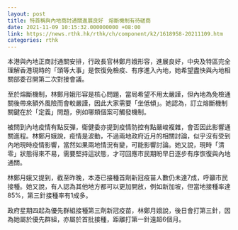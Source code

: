 ```yaml
---
layout: post
title: 特首稱與內地商討通關進展良好　熔斷機制有待磋商
date: 2021-11-09 10:15:32.000000000 +08:00
link: https://news.rthk.hk/rthk/ch/component/k2/1618958-20211109.htm
categories: rthk
---
```


本港與內地正商討通關安排，行政長官林鄭月娥形容，進展良好，中央及特區完全理解香港現時的「頭等大事」是恢復免檢疫、有序進入內地，她希望盡快與內地相關部委召開第二次對接會議。

至於熔斷機制，林鄭月娥形容是核心問題，當局希望不用太嚴謹，但內地為免檢通關後帶來額外風險而會較嚴謹，因此大家需要「坐低傾」。她認為，訂立熔斷機制關鍵在於「定義」問題，例如哪類個案可觸發機制。

被問到內地疫情有點反彈，衛健委亦提到疫情防控有點嚴峻複雜，會否因此影響通關進程。林鄭月娥說，疫情是波動，不過兩地政府近月的相關討論，似乎沒有受到內地現時疫情影響，當然如果兩地情況有變，可能影響討論。她又說，現時「清零」狀態得來不易，需要堅持這狀態，才可回應市民期盼早日逐步有序恢復與內地通關。

林鄭月娥又提到，截至昨晚，本港已接種首劑新冠疫苗人數仍未達7成，呼籲市民接種。她又說，有人認為其他地方都可以更加開放，例如新加坡，但當地接種率達85%，第三針接種率有1成多。

政府星期四起為優先群組接種第三劑新冠疫苗，林鄭月娥說，後日會打第三針，因為她屬於優先群組，亦屬於首批接種，距離打第一針遠超6個月。
